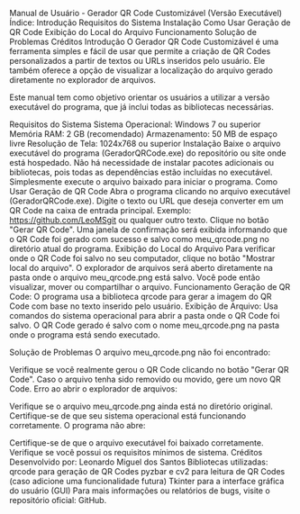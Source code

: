 Manual de Usuário - Gerador QR Code Customizável (Versão Executável)
Índice:
Introdução
Requisitos do Sistema
Instalação
Como Usar
Geração de QR Code
Exibição do Local do Arquivo
Funcionamento
Solução de Problemas
Créditos
Introdução
O Gerador QR Code Customizável é uma ferramenta simples e fácil de usar que permite a criação de QR Codes personalizados a partir de textos ou URLs inseridos pelo usuário. Ele também oferece a opção de visualizar a localização do arquivo gerado diretamente no explorador de arquivos.

Este manual tem como objetivo orientar os usuários a utilizar a versão executável do programa, que já inclui todas as bibliotecas necessárias.

Requisitos do Sistema
Sistema Operacional: Windows 7 ou superior
Memória RAM: 2 GB (recomendado)
Armazenamento: 50 MB de espaço livre
Resolução de Tela: 1024x768 ou superior
Instalação
Baixe o arquivo executável do programa (GeradorQRCode.exe) do repositório ou site onde está hospedado.
Não há necessidade de instalar pacotes adicionais ou bibliotecas, pois todas as dependências estão incluídas no executável.
Simplesmente execute o arquivo baixado para iniciar o programa.
Como Usar
Geração de QR Code
Abra o programa clicando no arquivo executável (GeradorQRCode.exe).
Digite o texto ou URL que deseja converter em um QR Code na caixa de entrada principal.
Exemplo: https://github.com/LeoMSgit ou qualquer outro texto.
Clique no botão "Gerar QR Code".
Uma janela de confirmação será exibida informando que o QR Code foi gerado com sucesso e salvo como meu_qrcode.png no diretório atual do programa.
Exibição do Local do Arquivo
Para verificar onde o QR Code foi salvo no seu computador, clique no botão "Mostrar local do arquivo".
O explorador de arquivos será aberto diretamente na pasta onde o arquivo meu_qrcode.png está salvo.
Você pode então visualizar, mover ou compartilhar o arquivo.
Funcionamento
Geração de QR Code: O programa usa a biblioteca qrcode para gerar a imagem do QR Code com base no texto inserido pelo usuário.
Exibição de Arquivo: Usa comandos do sistema operacional para abrir a pasta onde o QR Code foi salvo.
O QR Code gerado é salvo com o nome meu_qrcode.png na pasta onde o programa está sendo executado.

Solução de Problemas
O arquivo meu_qrcode.png não foi encontrado:

Verifique se você realmente gerou o QR Code clicando no botão "Gerar QR Code".
Caso o arquivo tenha sido removido ou movido, gere um novo QR Code.
Erro ao abrir o explorador de arquivos:

Verifique se o arquivo meu_qrcode.png ainda está no diretório original.
Certifique-se de que seu sistema operacional está funcionando corretamente.
O programa não abre:

Certifique-se de que o arquivo executável foi baixado corretamente.
Verifique se você possui os requisitos mínimos de sistema.
Créditos
Desenvolvido por: Leonardo Miguel dos Santos
Bibliotecas utilizadas:
qrcode para geração de QR Codes
pyzbar e cv2 para leitura de QR Codes (caso adicione uma funcionalidade futura)
Tkinter para a interface gráfica do usuário (GUI)
Para mais informações ou relatórios de bugs, visite o repositório oficial: GitHub.
